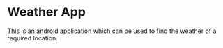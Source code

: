 # Weather App
This is an android application which can be used to find the weather of a required location.
